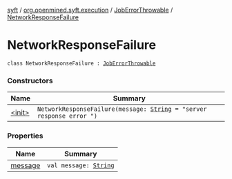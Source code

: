 [syft](../../../index.md) / [org.openmined.syft.execution](../../index.md) / [JobErrorThrowable](../index.md) / [NetworkResponseFailure](./index.md)

# NetworkResponseFailure

`class NetworkResponseFailure : `[`JobErrorThrowable`](../index.md)

### Constructors

| Name | Summary |
|---|---|
| [&lt;init&gt;](-init-.md) | `NetworkResponseFailure(message: `[`String`](https://kotlinlang.org/api/latest/jvm/stdlib/kotlin/-string/index.html)` = "server response error ")` |

### Properties

| Name | Summary |
|---|---|
| [message](message.md) | `val message: `[`String`](https://kotlinlang.org/api/latest/jvm/stdlib/kotlin/-string/index.html) |

